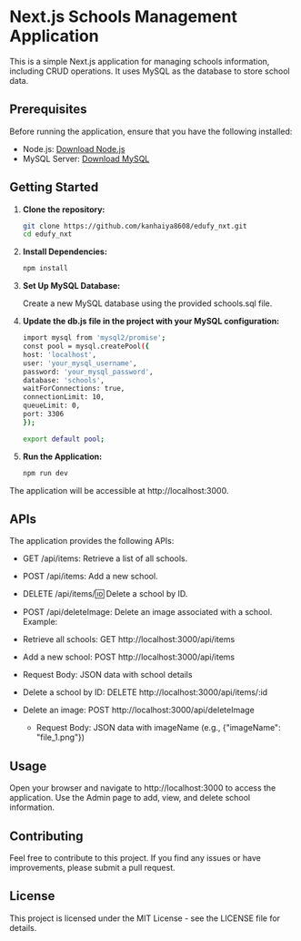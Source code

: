 # Next.js Schools Management Application

This is a simple Next.js application for managing schools information, including CRUD operations. It uses MySQL as the database to store school data.

## Prerequisites

Before running the application, ensure that you have the following installed:

- Node.js: [Download Node.js](https://nodejs.org/)
- MySQL Server: [Download MySQL](https://dev.mysql.com/downloads/)

## Getting Started

1. **Clone the repository:**

   ```bash
   git clone https://github.com/kanhaiya8608/edufy_nxt.git
   cd edufy_nxt
   ```
2. **Install Dependencies:**

   ```bash
   npm install
   ```
3. **Set Up MySQL Database:**

    Create a new MySQL database using the provided schools.sql file.

4. **Update the db.js file in the project with your MySQL configuration:**

      ```bash
      import mysql from 'mysql2/promise';
      const pool = mysql.createPool({
      host: 'localhost',
      user: 'your_mysql_username',
      password: 'your_mysql_password',
      database: 'schools',
      waitForConnections: true,
      connectionLimit: 10,
      queueLimit: 0,
      port: 3306
      });

      export default pool;
      ```
5. **Run the Application:**

   ```bash
   npm run dev
   ```
The application will be accessible at http://localhost:3000.

## APIs
The application provides the following APIs:

- GET /api/items: Retrieve a list of all schools.
- POST /api/items: Add a new school.
- DELETE /api/items/:id: Delete a school by ID.
- POST /api/deleteImage: Delete an image associated with a school.
Example:

- Retrieve all schools: GET http://localhost:3000/api/items
- Add a new school: POST http://localhost:3000/api/items
- Request Body: JSON data with school details
- Delete a school by ID: DELETE http://localhost:3000/api/items/:id
- Delete an image: POST http://localhost:3000/api/deleteImage
    -  Request Body: JSON data with imageName (e.g., {"imageName": "file_1.png"})

## Usage
Open your browser and navigate to http://localhost:3000 to access the application.
Use the Admin page to add, view, and delete school information.

## Contributing
Feel free to contribute to this project. If you find any issues or have improvements, please submit a pull request.

## License
This project is licensed under the MIT License - see the LICENSE file for details.